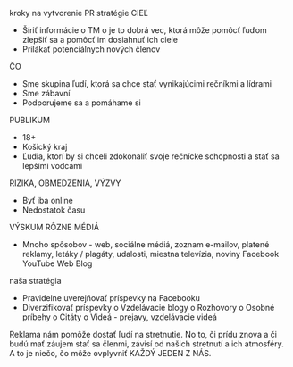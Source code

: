kroky na vytvorenie PR stratégie
CIEĽ
- Šíriť informácie o TM
	o je to dobrá vec, ktorá môže pomôcť ľuďom zlepšiť sa a pomôcť im dosiahnuť ich ciele
- Prilákať potenciálnych nových členov

ČO
- Sme skupina ľudí, ktorá sa chce stať vynikajúcimi rečníkmi a lídrami
- Sme zábavní
- Podporujeme sa a pomáhame si

PUBLIKUM
- 18+
- Košický kraj
- Ľudia, ktorí by si chceli zdokonaliť svoje rečnícke schopnosti a stať sa lepšími vodcami

RIZIKA, OBMEDZENIA, VÝZVY
- Byť iba online
- Nedostatok času

VÝSKUM RÔZNE MÉDIÁ
- Mnoho spôsobov - web, sociálne médiá, zoznam e-mailov, platené reklamy, letáky / plagáty, udalosti, miestna televízia, noviny
Facebook
YouTube
Web
Blog

naša stratégia
- Pravidelne uverejňovať príspevky na Facebooku
- Diverzifikovať príspevky
	o Vzdelávacie blogy
	o Rozhovory
	o Osobné príbehy
	o Citáty
	o Videá - prejavy, vzdelávacie videá
	
Reklama nám pomôže dostať ľudí na stretnutie. No to, či prídu znova a či budú mať záujem stať sa členmi, závisí od našich stretnutí a ich atmosféry. A to je niečo, čo môže ovplyvniť KAŽDÝ JEDEN Z NÁS.